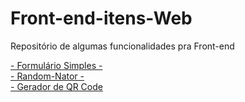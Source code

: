 # Front-end-itens-Web
 Repositório de algumas funcionalidades pra Front-end

<a href="https://vitor0ferreira.github.io/Front-end-itens-Web/Treinos-HTML-CSS-JS/Formularios/Formulario-Simples/" > - Formulário Simples - </a>
<br/>
<a href="https://vitor0ferreira.github.io/Front-end-itens-Web/Treinos-HTML-CSS-JS/Random-Nator/mainpage.html" > - Random-Nator - </a>
<br/>
<a href="https://vitor0ferreira.github.io/Front-end-itens-Web/Gerador-QR-Code/"> - Gerador de QR Code </a>
